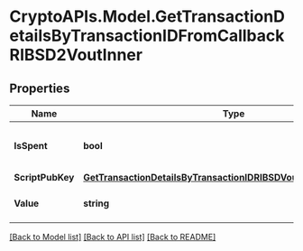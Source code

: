 # CryptoAPIs.Model.GetTransactionDetailsByTransactionIDFromCallbackRIBSD2VoutInner

## Properties

Name | Type | Description | Notes
------------ | ------------- | ------------- | -------------
**IsSpent** | **bool** | Defines whether the output is spent or not. | 
**ScriptPubKey** | [**GetTransactionDetailsByTransactionIDRIBSDVoutInnerScriptPubKey**](GetTransactionDetailsByTransactionIDRIBSDVoutInnerScriptPubKey.md) |  | 
**Value** | **string** | String representation of the amount | 

[[Back to Model list]](../README.md#documentation-for-models) [[Back to API list]](../README.md#documentation-for-api-endpoints) [[Back to README]](../README.md)


